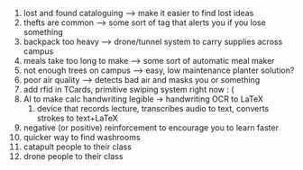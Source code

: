 1. lost and found cataloguing --> make it easier to find lost ideas
2. thefts are common --> some sort of tag that alerts you if you lose something
3. backpack too heavy --> drone/tunnel system to carry supplies across campus
4. meals take too long to make --> some sort of automatic meal maker
5. not enough trees on campus --> easy, low maintenance planter solution?
6. poor air quality --> detects bad air and masks you or something
7. add rfid in TCards, primitive swiping system right now : (
8. AI to make calc handwriting legible -> handwriting OCR to LaTeX 
	1. device that records lecture, transcribes audio to text, converts strokes to text+LaTeX
9. negative (or positive) reinforcement to encourage you to learn faster
10. quicker way to find washrooms
11. catapult people to their class
12. drone people to their class